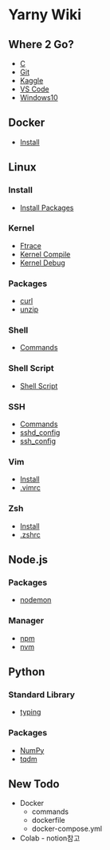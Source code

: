 Yarny Wiki
==========

Where 2 Go?
-----------

- [C](./c)
- [Git](./git)
- [Kaggle](./kaggle)
- [VS Code](./vscode)
- [Windows10](./windows10)
<!-- - []() -->

Docker
------

- [Install](./docker/install)
<!-- - []() -->

Linux
-----

### Install
- [Install Packages](./linux/install_packages)
### Kernel
- [Ftrace](./linux/kernel/ftrace)
- [Kernel Compile](./linux/kernel/kernel_compile)
- [Kernel Debug](./linux/kernel/kernel_debug)
### Packages
- [curl](./linux/packages/curl)
- [unzip](./linux/packages/unzip)
### Shell
- [Commands](./linux/shell/commands)
### Shell Script
- [Shell Script](./linux/shell_script)
### SSH
- [Commands](./linux/ssh/commands)
- [sshd_config](./linux/ssh/sshd_config)
- [ssh_config](./linux/ssh/ssh_config)
### Vim
- [Install](./linux/vim/install_vim)
- [.vimrc](https://github.com/ehsqjfwk99999/_yarny-archieve/blob/master/.ksy-settings/ksy-vimrc)
### Zsh
- [Install](./linux/zsh/install_zsh)
- [.zshrc](https://github.com/ehsqjfwk99999/_yarny-archieve/blob/master/.ksy-settings/ksy-zshrc)
<!-- - []() -->

Node.js
-------

### Packages
- [nodemon](./nodejs/packages/nodemon)
### Manager
- [npm](./nodejs/manager/npm)
- [nvm](./nodejs/manager/nvm)

Python
------

### Standard Library
- [typing](./python/typing)
### Packages
- [NumPy](./python/numpy)
- [tqdm](./python/tqdm)
<!-- - []() -->

New Todo
--------

- Docker
  - commands
  - dockerfile
  - docker-compose.yml
- Colab - notion참고
